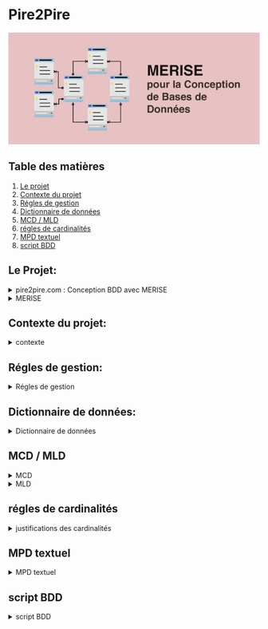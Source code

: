# Pire2Pire

![image pire2pire](https://github.com/LegrandThomas/Pire2Pire/blob/main/assets/img/pire2pire_img.webp)

## Table des matières

1. [Le projet](#Le-Projet)
2. [Contexte du projet](#Contexte-du-projet)
3. [Régles de gestion](#Régles-de-gestion)
4. [Dictionnaire de données](#Dictionnaire-de-données)
5. [MCD / MLD](#mcd--mld)
6. [régles de cardinalités](#régles-de-cardinalités)
7. [MPD textuel](#Mpd-textuel)
8. [script BDD](#Script-BDD)

## Le Projet:

<details>
   <summary>pire2pire.com : Conception BDD avec MERISE</summary>
    Votre mission est de concevoir la base de données d’une plateforme de formation en ligne nommée pire2pire.com à l'aide de la méthode MERISE.
 </details>

<details>
   <summary>MERISE </summary>
   « Méthode d'Étude et de Réalisation Informatique par les Sous-Ensembles pour les Systèmes d'Entreprises »
 </details>

 ## Contexte du projet:
  
  <details>
      <summary>contexte</summary>
      Les formations sont organisés en modules.

​

Chaque module est caractérisé par un numéro de module sous forme de Semantic Versionning, un intitulé, un objectif pédagogique, un contenu (textes, images et vidéos), une durée en heures, un ou plusieurs tags et un auteur.

​

Un module peut faire partie d'une ou plusieurs formations, comme par exemple un pire module "Commandes de base Git" pourrait faire partie d'une pire formation "Frontend Javascript" et "DevOps", voir  plus.

​

Une lecçon peut contenir un texte et/ou une image et/ou une vidéo.

​

​

Les apprenants peuvent s'inscrire à une ou plusieurs formations, ils peuvent choisir de ne pas suivre certains des modules s'ils possèdent déjà, par exemple, les compétences. Autrement dit, ils peuvent arbitrairement valider les modules de leur choix en un clic.

​

Chaque apprenant est évalué pour chaque module et possède un état de fin de module (OK / KO).

​

Une formation est considérée comme terminée lorsque tous les modules ont été validés.

​

Chaque apprenant est caractérisé par un numéro d’inscription unique, un nom, un prénom, une adresse et une date de naissance.

​

Un formateurs est auteur d'un module pour une formation donnée, chaque formateur est caractérisé par un code, un nom, un prénom.

​

  </details>

   ## Régles de gestion:
  
  <details>
      <summary>Régles de gestion</summary>
     Entités et Règles de Gestion


Vue d'ensemble des entités

    Visitors (uniquement pour les régles de gestions)
    Users
    Roles 
    Statuses 
    Tags 
    Adress
    Formations
    Modules
    Lessons
    Contents
    Compose
    Follow
    To Tag
    Validate
    Study



Visitors

    Règles de gestion :
        Peut consulter et naviguer sur l’application.
        Peut s’inscrire et créer son compte en fournissant les informations nécessaires à l’inscription.
        Devient apprenant suite à l'inscription.

users:
    Un user à 1 et 1 seul rôle qui déterminera les ses autorisations

     Attribut particuliers :
        Identification_code : code d'identification commençant par un lettre  associé à un rôle puis des chiffres, doit etre unique afin que chaque apprenant, formateur ou administrateur aient un code d'identification unique.
        exemple pour un 'student' : S051, un 'trainer' : T421, un administrator : A121

  user avec le role d'apprenant (student)

    Règles de gestion :
        Peut consulter et naviguer sur l’application.
        Peut s’identifier sur l’application en renseignant ses informations de connexion.
        Peut modifier ses informations de profil.
        Peut se désinscrire (désactivation) et/ou supprimer son compte.
        Peut utiliser son droit d’accès, de rectification ou suppression des données.
        Peut rechercher zéro ou plusieurs modules par leur nom, tag, etc.
        Peut consulter zéro ou plusieurs formations.
        Peut s’inscrire ou suivre zéro ou plusieurs formations.
        Ne peut souscrire à une formation que s’il ne la suit pas déjà.
        Peut suivre zéro ou plusieurs modules d’une formation.
        Peut suivre zéro ou plusieurs leçons d’un module.
        Peut avoir zéro ou plusieurs leçons validées.
        Peut s’auto-valider zéro ou plusieurs leçons.
        Peut avoir zéro ou plusieurs modules validés.
        Peut avoir zéro ou plusieurs formations validées.
        Peut suivre sa progression pour une formation, un module, y compris les leçons validées.

user avec le role formateurs (trainer)

    Règles de gestion :
        Peut consulter et naviguer sur l’application.
        Peut s’identifier sur l’application en renseignant ses informations de connexion.
        Peut modifier ses informations de profil.
        Peut utiliser son droit d’accès, de rectification ou suppression des données.
        Peut rechercher zéro ou plusieurs modules par leur nom, tag, etc.
        Peut consulter zéro ou plusieurs formations.
        Peut créer zéro ou plusieurs formations.
        Peut changer le statut de zéro ou plusieurs de ses formations (crées par lui), en brouillon, en ligne ou retirée.
        Peut modifier zéro ou plusieurs de ses formations (crées par lui), nom, description, contenu, etc.
        Peut être auteur de zéro ou plusieurs modules.
        Peut être auteur de zéro ou plusieurs leçons.
        Peut créer, modifier, supprimer un tag.

user avec le role administrateur (administrateur)

    Règles de gestion :
        Peut modifier le role d'un user.
Roles

    Règles de gestion :
        Doit avoir un id unique un nom unique
        Le code_role_prefix doit être unique est composé d'une lettre

Adress

    Règles de gestion :
        Doit avoir un id unique et un pseudo unique.


Formations

    Règles de gestion :
        Doit avoir un nom unique et un numéro de formation unique.
        Doit avoir un et un seul statut (en ligne, brouillon, retirée).
        Est constituée de zéro ou plusieurs modules.
        Une formation au statut 'en ligne' doit comporter au moins un module au statut 'en ligne'.
        Est suivie par zéro ou plusieurs apprenants.
        Peut être validée par zéro ou plusieurs apprenants.

Modules

   
    Règles de gestion :
        Doit avoir un nom unique et un numéro de module unique.
        Doit avoir un et un seul statut (en ligne, brouillon, retirée).
        Est constitué de zéro ou plusieurs leçons.
        Un module au statut 'en ligne' doit être constitué d’une à plusieurs leçons aux statuts 'en ligne'.
        Peut être dans zéro ou plusieurs formations.
        Peut être suivi par zéro ou plusieurs apprenants.
        Peut être validé par zéro ou plusieurs apprenants.

Leçons


    Règles de gestion :
        Doit avoir un nom unique et un numéro de leçon unique.
        Doit avoir un et un seul statut (en ligne, brouillon, retirée).
        Peut avoir zéro ou un contenu

Statuses

    Règles de gestion :
        Doit avoir un nom unique et un numéro de statuts unique.

Tags
  
    Règles de gestion :
        Doit avoir un nom unique et un numéro de tags unique.

contents

     Règles de gestion :
        Doit avoir un numéro de contenu unique.
        Le text_name doit être unique.
        Le img_name doit être unique.
        Le video_name doit être unique.


Règles de Gestion Complètes
Utilisateurs

    Un utilisateur doit avoir un rôle unique parmi Apprenant, Formateur, et Administrateur.
    Un utilisateur doit avoir une adresse e-mail unique.
    Un utilisateur peut s'identifier sur l'application en renseignant ses informations de connexion.
    Un utilisateur peut modifier ses informations de profil.
    Un utilisateur peut se désinscrire et/ou supprimer son profil.
    Un utilisateur peut utiliser son droit d’accès, de rectification ou suppression des données.

Apprenants

    Un apprenant doit avoir un numéro d’apprenant unique.
    Un apprenant peut consulter et naviguer sur l’application.
    Un apprenant peut rechercher zéro ou plusieurs formations par leur nom, tag, etc.
    Un apprenant peut consulter zéro ou plusieurs formations.
    Un apprenant peut s’inscrire ou suivre zéro ou plusieurs formations.
    Un apprenant ne peut souscrire à une formation que s’il ne la suit pas déjà.
    Un apprenant peut suivre zéro ou plusieurs modules d’une formation.
    Un apprenant peut suivre zéro ou plusieurs leçons d’un module.
    Un apprenant peut avoir zéro ou plusieurs leçons validées.
    Un apprenant peut s’auto-valider zéro ou plusieurs leçons.
    Un apprenant peut avoir zéro ou plusieurs modules validés.
    Un apprenant peut avoir zéro ou plusieurs formations validées.
    Un apprenant peut suivre sa progression pour une formation, un module, y compris les leçons validées.

Formateurs

    Un formateur doit avoir un numéro de formateur unique.
    Un formateur peut rechercher zéro ou plusieurs formations par leur nom, tag, etc.
    Un formateur peut consulter zéro ou plusieurs formations.
    Un formateur peut créer zéro ou plusieurs formations.
    Un formateur peut changer le statut de zéro ou plusieurs de ses formations (crées par lui) en brouillon, en ligne ou retirée.
    Un formateur peut modifier zéro ou plusieurs de ses formations (crées par lui), nom, description, contenu, etc.
    Un formateur peut être auteur de zéro ou plusieurs modules.
    Un formateur peut être auteur de zéro ou plusieurs leçons.
    Un formateur peut créer, modifier, supprimer un tag.

Administrateurs


    Un administrateur peut attribuer et révoquer des rôles utilisateurs.
 

Formations

    Une formation doit avoir un nom unique et un numéro de formation unique.
    Une formation doit avoir un et un seul statut (en ligne, brouillon, retirée).
    Une formation est constituée de zéro ou plusieurs modules.
    Une formation au statut 'en ligne' doit comporter au moins un module au statut 'en ligne'.
    Une formation est suivie par zéro ou plusieurs apprenants.
    Une formation peut être validée par zéro ou plusieurs apprenants.

Modules

    Un module doit avoir un nom unique et un numéro de module unique.
    Un module doit avoir un et un seul statut (en ligne, brouillon, retirée).
    Un module a un ou plusieurs auteurs (formateurs).
    Un module est constitué de zéro ou plusieurs leçons.
    Un module au statut 'en ligne' doit être constitué d’une à plusieurs leçons aux statuts 'en ligne'.
    Un module peut être dans zéro ou plusieurs formations.
    Un module peut être suivi par zéro ou plusieurs apprenants.
    Un module peut être validé par zéro ou plusieurs apprenants.

Leçons

    Une leçon doit avoir un nom unique et un numéro de leçon unique.
    Une leçon doit avoir un et un seul statut (en ligne, brouillon, retirée).
    Une leçon a un ou plusieurs auteurs (formateurs).
    Une leçon doit avoir un texte et une vidéo.
    Une leçon peut avoir une ou plusieurs images.
    Une leçon doit avoir un ou plusieurs tags.

Statuts

    Un statut doit avoir un nom unique.

Tags

    Un tag doit avoir un nom unique.



​

  </details>
  
  ## Dictionnaire de données:
  
  <details>
      <summary>Dictionnaire de données</summary>

### Table : roles

| Attribut            | Type          | Longueur | Contraintes      | Description          | Exemple                                |
|---------------------|---------------|----------|-----------------|----------------------|---------------------------------------|
| id_roles            | INT AUTO INCREMENT        | -        | PRIMARY KEY,  NOT NULL      | Identifiant du rôle  | 123                                   |
| name                | VARCHAR(50)   | 50       | NOT NULL, UNIQUE| Nom du rôle          | Formateur                             |
| role_code_prefix    | VARCHAR(1)    | 1        | NOT NULL, UNIQUE| Préfixe du code du rôle | F                                   |
| created_at          | DATE          | -        | NOT NULL        | Date de création du rôle | 2024-05-28                          |
| updated_at          | DATE          | -        | NOT NULL        | Date de mise à jour du rôle | 2024-05-28                         |

### Table : statuses
| Attribut            | Type          | Longueur | Contraintes      | Description          | Exemple                                |
|---------------------|---------------|----------|-----------------|----------------------|---------------------------------------|
| id_statuses         | INT AUTO INCREMENT        | -        | PRIMARY KEY,  NOT NULL     | Identifiant du statut | 456                                  |
| name                | VARCHAR(50)   | 50       | NOT NULL, UNIQUE| Nom du statut       | En cours                              |
| created_at          | DATE          | -        | NOT NULL        | Date de création du statut | 2024-05-28                         |
| updated_at          | DATE          | -        | NOT NULL        | Date de mise à jour du statut | 2024-05-28                        |

### Table : tags
| Attribut            | Type          | Longueur | Contraintes      | Description          | Exemple                                |
|---------------------|---------------|----------|-----------------|----------------------|---------------------------------------|
| id_tags             | INT AUTO INCREMENT        | -        | PRIMARY KEY,  NOT NULL     | Identifiant du tag   | 789                                   |
| name                | VARCHAR(100)  | 100      | NOT NULL, UNIQUE| Nom du tag           | Informatique                          |
| created_at          | DATE          | -        | NOT NULL        | Date de création du tag | 2024-05-28                         |
| updated_at          | DATE          | -        | NOT NULL        | Date de mise à jour du tag | 2024-05-28                        |

### Table : users
| Attribut              | Type          | Longueur | Contraintes      | Description          | Exemple                                |
|-----------------------|---------------|----------|-----------------|----------------------|---------------------------------------|
| id_users              | UUID          | 36       | PRIMARY KEY , NOT NULL    | Identifiant de l'utilisateur | a3b3f0a6-7c35-4b57-bf69-57c46d48f1d2 |
| email                 | VARCHAR(255)  | 255      | NOT NULL, UNIQUE| Adresse email de l'utilisateur | example@example.com               |
| password              | VARCHAR(255)  | 255      | NOT NULL        | Mot de passe de l'utilisateur | $2y$10$CEAwANbAtAD20iTeu5M43.ohvYT4L7tyfDu7VgiYO4Wq5TcaiLADC                            |
| is_active             | BOOLEAN       | -        | NOT NULL        | Statut d'activation de l'utilisateur | true                          |
| identification_code   | VARCHAR(50)   | 50       | NOT NULL, UNIQUE| Code d'identification de l'utilisateur | ABC123  
| first_name            | VARCHAR(255)  | 255      | NOT NULL        | Prénom               | John                                  |
| last_name             | VARCHAR(255)  | 255      | NOT NULL        | Nom                  | Doe                                   |
| pseudo                | VARCHAR(255)  | 255      | NOT NULL, UNIQUE| Pseudo               | johndoe                               |
| birthdate             | DATE          | -        | NOT NULL        | Date de naissance    | 1990-01-01                            |                         |
| created_at            | DATE          | -        | NOT NULL        | Date de création de l'utilisateur | 2024-05-28                        |
| updated_at            | DATE          | -        | NOT NULL        | Date de mise à jour de l'utilisateur| 2024-05-28                       |

**Foreign Key Constraints:**
- `id_users_1` REFERENCES `users(id_users)`
- `id_roles` REFERENCES `roles(id_roles)`

### Table : formations
| Attribut              | Type          | Longueur | Contraintes      | Description          | Exemple                                |
|-----------------------|---------------|----------|-----------------|----------------------|---------------------------------------|
| id_formations         | INT AUTO INCREMENT       | -        | PRIMARY KEY,  NOT NULL     | Identifiant de la formation | 987                                 |
| name                  | VARCHAR(100)  | 100      | NOT NULL, UNIQUE| Nom de la formation | Formation A                           |
| description           | VARCHAR(255)  | 255      |                 | Description de la formation | Description de la formation      |
| created_at            | DATE          | -        | NOT NULL        | Date de création de la formation | 2024-05-28                       |
| updated_at            | DATE          | -        | NOT NULL        | Date de mise à jour de la formation | 2024-05-28                      |

**Foreign Key Constraints:**
- `id_users` REFERENCES `users(id_users)`
- `id_statuses` REFERENCES `statuses(id_statuses)`

### Table : modules
| Attribut              | Type          | Longueur | Contraintes      | Description          | Exemple                                |
|-----------------------|---------------|----------|-----------------|----------------------|---------------------------------------|
| id_modules            | INT AUTO INCREMENT       | -        | PRIMARY KEY,  NOT NULL      | Identifiant du module | 654                                 |
| name                  | VARCHAR(100)  | 100      | NOT NULL, UNIQUE| Nom du module        | Module A                              |
| description           | VARCHAR(50)   | 50       |                 | Description du module | Description du module                 |
| objectif              | VARCHAR(50)   | 50       |                 | Objectif du module   | Objectif du module                    |
| duration              | TIME          | -        |                 | Durée du module      | 02:30:00                              |
| version               | VARCHAR(10)   | 10       |                 | Version du module    | 1.0                                   |
| created_at            | DATE          | -        | NOT NULL        | Date de création du module | 2024-05-28                       |
| updated_at            | DATE          | -        | NOT NULL        | Date de mise à jour du module | 2024-05-28                      |

**Foreign Key Constraints:**
- `id_users` REFERENCES `users(id_users)`
- `id_statuses` REFERENCES `statuses(id_statuses)`

### Table : lessons
| Attribut              | Type          | Longueur | Contraintes      | Description          | Exemple                                |
|-----------------------|---------------|----------|-----------------|----------------------|---------------------------------------|
| id_lessons            | INT AUTO INCREMENT       | -        | PRIMARY KEY,  NOT NULL      | Identifiant de la leçon | 321                               |
| name                  | VARCHAR(100)  | 100      | NOT NULL, UNIQUE| Nom de la leçon     | Leçon A                               |
| description           | VARCHAR(255)  | 255      |                 | Description de la leçon | Description de la leçon             |
| created_at            | DATE          | -        | NOT NULL        | Date de création de la leçon | 2024-05-28                      |
| updated_at            | DATE          | -        | NOT NULL        | Date de mise à jour de la leçon | 2024-05-28                     |

**Foreign Key Constraints:**
- `id_users` REFERENCES `users(id_users)`
- `id_statuses` REFERENCES `statuses(id_statuses)`
- `id_modules` REFERENCES `modules(id_modules)`

### Table : contents
| Attribut              | Type          | Longueur | Contraintes      | Description          | Exemple                                |
|-----------------------|---------------|----------|-----------------|----------------------|---------------------------------------|
| id_contents           | INT AUTO INCREMENT       | -        | PRIMARY KEY , NOT NULL     | Identifiant du contenu | 111                               |
| name_text             | VARCHAR(50)   | 50       | UNIQUE          | Nom du texte         | Texte_A                               |
| text                  | VARCHAR(255)  | 255      |                 | Texte                | "Contenu du texte"                    |
| name_img              | VARCHAR(50)   | 50       | UNIQUE          | Nom de l'image       | Image_A                               |
| img_url               | VARCHAR(50)   | 50       |                 | URL de l'image       | "http://exemple.com/image.jpg"       |
| name_video            | VARCHAR(50)   | 50       | UNIQUE          | Nom de la vidéo      | Video_A                               |
| video_url             | VARCHAR(50)   | 50       |                 | URL de la vidéo      | "http://exemple.com/video.mp4"       |
| created_at            | DATE          | -        | NOT NULL        | Date de création du contenu | 2024-05-28                       |
| updated_at            | DATE          | -        | NOT NULL        | Date de mise à jour du contenu | 2024-05-28                      |

**Foreign Key Constraints:**
- `id_users` REFERENCES `users(id_users)`
- `id_lessons` REFERENCES `lessons(id_lessons)`

### Table : adress
| Attribut              | Type          | Longueur | Contraintes      | Description          | Exemple                                |
|-----------------------|---------------|----------|-----------------|----------------------|---------------------------------------|
| id_adress           | INT AUTO INCREMENT       | -        | PRIMARY KEY, NOT NULL      | Identifiant du profil | 999                               |
| house_number_or_building | INTEGER    | -        | NOT NULL        | Numéro de maison ou de bâtiment | 123 |
| street                | VARCHAR(100)  | 100      | NOT NULL        | Rue                  | Main Street                           |
| city                  | VARCHAR(50)   | 50       | NOT NULL        | Ville                | Anytown                               |
| zip_code              | VARCHAR(50)   | 50       | NOT NULL        | Code postal          | 12345                                 |
| adress_line2          | VARCHAR(50)   | 50       |                 | Ligne d'adresse 2    | (facultatif)                          |
| country               | VARCHAR(50)   | 50       | NOT NULL        | Pays                 | Country X                             |
| created_at            | DATE          | -        | NOT NULL        | Date de création du profil | 2024-05-28                       |
| updated_at            | DATE          | -        | NOT NULL        | Date de mise à jour du profil | 2024-05-28                      |

**Foreign Key Constraints:**
- `id_users` REFERENCES `users(id_users)`

### Table : compose
| Attribut              | Type          | Longueur | Contraintes      | Description          | Exemple                                |
|-----------------------|---------------|----------|-----------------|----------------------|---------------------------------------|
| id_formations         | INTEGER       | -        | PRIMARY KEY,  NOT NULL      | Identifiant 
de la formation | 419                               |
| id_modules            | INTEGER       | -        | PRIMARY KEY     | Identifiant 
du module | 123                               |

**Foreign Key Constraints:**
- `id_formations` REFERENCES `formations(id_formations)`
- `id_modules` REFERENCES `modules(id_modules)`

### Table : follow
| Attribut              | Type          | Longueur | Contraintes      | Description          | Exemple                                |
|-----------------------|---------------|----------|-----------------|----------------------|---------------------------------------|
| id_users              | UUID          | 36       | PRIMARY KEY ,  NOT NULL    | Identifiant de l'utilisateur | a3b3f0a6-7c35-4b57-bf69-57c46d48f1d2 |
| id_formations         | INTEGER       | -        | PRIMARY KEY     | Identifiant de la formation suivie | 987                               |
| start_date            | DATE          | -        |                 | Date de début de la formation | 2024-05-28                      |
| end_date              | DATE          | -        |                 | Date de fin de la formation | 2024-06-28                        |
| is_finished           | BOOLEAN       | -        | NOT NULL        | Statut de fin de la formation | true                            |

**Foreign Key Constraints:**
- `id_users` REFERENCES `users(id_users)`
- `id_formations` REFERENCES `formations(id_formations)`

### Table : to_tag
| Attribut              | Type          | Longueur | Contraintes      | Description          | Exemple                                |
|-----------------------|---------------|----------|-----------------|----------------------|---------------------------------------|
| id_modules            | INTEGER       | -        | PRIMARY KEY,  NOT NULL      | Identifiant du module | 123                               |
| id_tags               | INTEGER       | -        | PRIMARY KEY     | Identifiant du tag   | 456                               |

**Foreign Key Constraints:**
- `id_modules` REFERENCES `modules(id_modules)`
- `id_tags` REFERENCES `tags(id_tags)`

### Table : validate
| Attribut              | Type          | Longueur | Contraintes      | Description          | Exemple                                |
|-----------------------|---------------|----------|-----------------|----------------------|---------------------------------------|
| id_users              | UUID          | 36       | PRIMARY KEY,  NOT NULL     | Identifiant de l'utilisateur | a3b3f0a6-7c35-4b57-bf69-57c46d48f1d2 |
| id_modules            | INTEGER       | -        | PRIMARY KEY     | Identifiant du module | 654                               |
| validate_date         | DATE          | -        | NOT NULL        | Date de validation du module | 2024-05-28                        |

**Foreign Key Constraints:**
- `id_users` REFERENCES `users(id_users)`
- `id_modules` REFERENCES `modules(id_modules)`

### Table : study
| Attribut              | Type          | Longueur | Contraintes      | Description          | Exemple                                |
|-----------------------|---------------|----------|-----------------|----------------------|---------------------------------------|
| id_users              | UUID          | 36       | PRIMARY KEY ,  NOT NULL    | Identifiant de l'utilisateur | a3b3f0a6-7c35-4b57-bf69-57c46d48f1d2 |
| id_lessons            | INTEGER       | -        | PRIMARY KEY     | Identifiant de la leçon | 321                               |
| validation_date       | DATE          | -        |                 | Date de validation de la leçon | 2024-05-28                      |

**Foreign Key Constraints:**
- `id_users` REFERENCES `users(id_users)`
- `id_lessons` REFERENCES `lessons(id_lessons)`

​

  </details>
  

## MCD / MLD
<details>
      <summary>MCD</summary>

![image pire2pire](https://github.com/LegrandThomas/Pire2Pire/blob/main/assets/img/MCDp2p.png)

</details>    

<details>
      <summary>MLD</summary>

![image pire2pire](https://github.com/LegrandThomas/Pire2Pire/blob/main/assets/img/MLDp2p.png)

</details>    

## régles de cardinalités

<details>
      <summary>justifications des cardinalités</summary>

Users et Roles

    1 user a 1 et 1 seul rôle : Lors de l'inscription, est attribué un rôle unique (apprenant par défaut).
    1 rôle est affecté à 0 ou plusieurs users : Un rôle peut être attribué à plusieurs utilisateurs, mais il peut aussi ne pas être attribué du tout.

Users et adresse

    1 user a 1 et 1 seule adress 
    1 adresse appartient a 1 ou plusieur users

Users et Administrateurs

    1 user (s'il a le rôle 'administrator') peut changer le rôle de zéro ou plusieurs users : Un administrateur peut modifier les rôles d'autres utilisateurs.
    1 rôle user peut être changé par 0 ou plusieurs users (ayant le rôle 'administrator') : Les utilisateurs ayant le rôle d'administrateur peuvent modifier les rôles des utilisateurs.

Users et Contenus

    1 user (s'il a le rôle 'trainer') peut générer/modifier zéro ou plusieurs contenus : Un formateur peut créer ou modifier plusieurs contenus.
    1 contenu est généré/modifié par zéro ou 1 seul user (ayant le rôle 'trainer') : Chaque contenu est associé à un formateur qui le crée ou le modifie.

Users et Leçons

    1 user (s'il a le rôle 'trainer') peut générer/modifier zéro ou plusieurs leçons : Un formateur peut créer ou modifier plusieurs leçons.
    1 leçon est générée/modifiée par zéro ou 1 seul user (ayant le rôle 'trainer') : Chaque leçon est associée à un formateur qui la crée ou la modifie.

Users et Modules

    1 user (s'il a le rôle 'trainer') peut générer/modifier zéro ou plusieurs modules : Un formateur peut créer ou modifier plusieurs modules.
    1 module est généré/modifié par zéro ou 1 seul user (ayant le rôle 'trainer') : Chaque module est associé à un formateur qui le crée ou le modifie.

Users et Formations

    1 user (s'il a le rôle 'trainer') peut générer/modifier zéro ou plusieurs formations : Un formateur peut créer ou modifier plusieurs formations.
    1 formation est générée/modifiée par zéro ou 1 seul user (ayant le rôle 'trainer') : Chaque formation est associée à un formateur qui la crée ou la modifie.

Users et Formations (Suivi)

    1 user (s'il a le rôle 'student') peut suivre zéro ou plusieurs formations : Un étudiant peut suivre plusieurs formations. On sauvegardera sa date de début, de fin, et l'état de validation de la formation (is_finished boolean).
    1 formation est suivie par 0 ou plusieurs users (ayant le rôle 'student') : Une formation peut être suivie par plusieurs étudiants.

Users et Modules (Validation)

    1 user (s'il a le rôle 'student') peut valider zéro ou plusieurs modules : Un étudiant peut valider plusieurs modules. On sauvegarde la date de validation du module pour cet utilisateur.
    1 module peut être suivi par 0 ou plusieurs users (ayant le rôle 'student') : Un module peut être suivi par plusieurs étudiants.

Users et Leçons (Validation)

    1 user (s'il a le rôle 'student') peut suivre et valider zéro ou plusieurs leçons : Un étudiant peut suivre et valider plusieurs leçons. On sauvegarde la date de validation de la leçon pour cet utilisateur.
    1 leçon peut être étudiée/validée par 0 ou plusieurs users (ayant le rôle 'student') : Une leçon peut être étudiée et validée par plusieurs étudiants.

Formations et Modules

    1 formation est composée de 0 ou plusieurs modules : Une formation peut contenir plusieurs modules.
    Un module peut être dans 0 ou plusieurs formations : Un module peut être utilisé dans plusieurs formations.

Modules et Leçons

    1 module est constitué de 0 ou plusieurs leçons : Un module peut contenir plusieurs leçons.
    1 leçon peut être dans 0 ou 1 module : Chaque leçon appartient à un seul module ou n'appartient à aucun module.

Leçons et Contenus

    1 leçon comprend 0 ou un contenu : Une leçon peut avoir un contenu associé ou ne pas en avoir.
    1 contenu se trouve dans 0 ou 1 leçon : Un contenu est associé à une leçon ou n'est pas associé.

Modules et Tags

    1 module a 1 ou plusieurs tags : Un module doit avoir au moins un tag.
    1 tag est associé à 0 ou plusieurs modules : Un tag peut être utilisé pour plusieurs modules.

Formations et Statuts

    1 formation a 1 et 1 seul statut : Chaque formation a un seul statut (en ligne, brouillon, retirée).
    1 statut est associé à 0 ou plusieurs formations : Un statut peut être appliqué à plusieurs formations.

Modules et Statuts

    1 module a 1 et 1 seul statut : Chaque module a un seul statut (en ligne, brouillon, retirée).
    1 statut est associé à 0 ou plusieurs modules : Un statut peut être appliqué à plusieurs modules.

Leçons et Statuts

    1 leçon a 1 et 1 seul statut : Chaque leçon a un seul statut (en ligne, brouillon, retirée).
    1 statut est associé à 0 ou plusieurs leçons : Un statut peut être appliqué à plusieurs leçons.

Statuts

    1 statut doit avoir un nom unique : Chaque statut a un nom unique.
    1 statut est associé à 0 ou plusieurs entités : Un statut peut être utilisé pour plusieurs formations, modules ou leçons.

Tags

    1 tag doit avoir un nom unique : Chaque tag a un nom unique.
    1 tag est associé à 0 ou plusieurs modules : Un tag peut être utilisé pour plusieurs modules.

</details>   

## MPD textuel

<details>
      <summary>MPD textuel</summary>
roles = (id_roles INT AUTO_INCREMENT, name VARCHAR(50) , role_code_prefix VARCHAR(1) , created_at DATETIME NOT NULL DEFAULT CURRENT_DATE, updated_at DATETIME NOT NULL DEFAULT CURRENT_DATE);

statuses = (id_statuses INT AUTO_INCREMENT, name VARCHAR(50) , created_at DATETIME NOT NULL DEFAULT CURRENT_DATE, updated_at DATETIME NOT NULL DEFAULT CURRENT_DATE);

tags = (id_tags INT AUTO_INCREMENT, name VARCHAR(100) , created_at DATETIME NOT NULL DEFAULT CURRENT_DATE, updated_at DATETIME NOT NULL DEFAULT CURRENT_DATE);

adress = (id_profiles INT AUTO_INCREMENT, house_number_or_building INT, street VARCHAR(100) , city VARCHAR(50) , zip_code VARCHAR(50) , adress_line2 VARCHAR(50) , country VARCHAR(50) , created_at DATETIME NOT NULL DEFAULT CURRENT_DATE, updated_at DATETIME NOT NULL DEFAULT CURRENT_DATE);

users = (id_users UUID, first_name VARCHAR(255) , last_name VARCHAR(255) , email VARCHAR(255) , password VARCHAR(255) , pseudo VARCHAR(255) , birthdate DATE, is_active BOOLEAN, identification_code VARCHAR(50) , created_at DATETIME NOT NULL DEFAULT CURRENT_DATE, updated_at DATETIME NOT NULL DEFAULT CURRENT_DATE, #id_users_1*, #id_roles, #id_profiles);

formations = (id_formations INT AUTO_INCREMENT, name VARCHAR(100) , description VARCHAR(255) , created_at DATETIME NOT NULL DEFAULT CURRENT_DATE, updated_at DATETIME NOT NULL DEFAULT CURRENT_DATE, #id_users, #id_users_1, #id_statuses);

modules = (id_modules INT AUTO_INCREMENT, name VARCHAR(100) , description VARCHAR(50) , objectif VARCHAR(50) , duration TIME, version VARCHAR(10) , created_at DATETIME NOT NULL DEFAULT CURRENT_DATE, updated_at DATETIME NOT NULL DEFAULT CURRENT_DATE, #id_users, #id_users_1, #id_statuses);

lessons = (id_lessons INT AUTO_INCREMENT, name VARCHAR(100) , description VARCHAR(255) , created_at DATETIME NOT NULL DEFAULT CURRENT_DATE, updated_at DATETIME NOT NULL DEFAULT CURRENT_DATE, #id_users, #id_statuses, #id_modules*);

contents = (id_contents INT AUTO_INCREMENT, name_text VARCHAR(50) , text VARCHAR(255) , name_img VARCHAR(50) , img_url VARCHAR(50) , name_video VARCHAR(50) , video_url VARCHAR(50) , created_at DATETIME NOT NULL DEFAULT CURRENT_DATE, updated_at DATETIME NOT NULL DEFAULT CURRENT_DATE, #id_users, #id_users_1, #id_lessons*);

compose = (#id_formations, #id_modules);

follow = (#id_users, #id_formations, start_date DATE, end_date DATE, is_finished BOOLEAN);

to_tag = (#id_modules, #id_tags);

validate = (#id_users, #id_modules, validate_date DATE);

study = (#id_users, #id_lessons, validation_date DATE);

revise = (#id_users, #id_lessons);





</details>   

## script BDD

<details>
      <summary>script BDD</summary>

UNIQUE DEFAULT uuid_generate_v4(),
CREATE EXTENSION IF NOT EXISTS "uuid-ossp";



CREATE TABLE roles(
   id_roles INT AUTO_INCREMENT,
   name VARCHAR(50)  NOT NULL,
   role_code_prefix VARCHAR(1)  NOT NULL,
   created_at DATETIME NOT NULL DEFAULT CURRENT_DATE,
   updated_at DATETIME NOT NULL DEFAULT CURRENT_DATE,
   PRIMARY KEY(id_roles),
   UNIQUE(name),
   UNIQUE(role_code_prefix)
);

CREATE TABLE statuses(
   id_statuses INT AUTO_INCREMENT,
   name VARCHAR(50)  NOT NULL,
   created_at DATETIME NOT NULL DEFAULT CURRENT_DATE,
   updated_at DATETIME NOT NULL DEFAULT CURRENT_DATE,
   PRIMARY KEY(id_statuses),
   UNIQUE(name)
);

CREATE TABLE tags(
   id_tags INT AUTO_INCREMENT,
   name VARCHAR(100)  NOT NULL,
   created_at DATETIME NOT NULL DEFAULT CURRENT_DATE,
   updated_at DATETIME NOT NULL DEFAULT CURRENT_DATE,
   PRIMARY KEY(id_tags),
   UNIQUE(name)
);

CREATE TABLE adress(
   id_profiles INT AUTO_INCREMENT,
   house_number_or_building INT NOT NULL,
   street VARCHAR(100)  NOT NULL,
   city VARCHAR(50)  NOT NULL,
   zip_code VARCHAR(50)  NOT NULL,
   adress_line2 VARCHAR(50) ,
   country VARCHAR(50)  NOT NULL,
   created_at DATETIME NOT NULL DEFAULT CURRENT_DATE,
   updated_at DATETIME NOT NULL DEFAULT CURRENT_DATE,
   PRIMARY KEY(id_profiles)
);

CREATE TABLE users(
   id_users UUID,
   first_name VARCHAR(255)  NOT NULL,
   last_name VARCHAR(255)  NOT NULL,
   email VARCHAR(255)  NOT NULL,
   password VARCHAR(255)  NOT NULL,
   pseudo VARCHAR(255)  NOT NULL,
   birthdate DATE NOT NULL,
   is_active BOOLEAN NOT NULL,
   identification_code VARCHAR(50)  NOT NULL,
   created_at DATETIME NOT NULL DEFAULT CURRENT_DATE,
   updated_at DATETIME NOT NULL DEFAULT CURRENT_DATE,
   id_users_1 UUID,
   id_roles INT NOT NULL,
   id_profiles INT NOT NULL,
   PRIMARY KEY(id_users),
   UNIQUE(email),
   UNIQUE(pseudo),
   UNIQUE(identification_code),
   FOREIGN KEY(id_users_1) REFERENCES users(id_users),
   FOREIGN KEY(id_roles) REFERENCES roles(id_roles),
   FOREIGN KEY(id_profiles) REFERENCES adress(id_profiles)
);

CREATE TABLE formations(
   id_formations INT AUTO_INCREMENT,
   name VARCHAR(100)  NOT NULL,
   description VARCHAR(255) ,
   created_at DATETIME NOT NULL DEFAULT CURRENT_DATE,
   updated_at DATETIME NOT NULL DEFAULT CURRENT_DATE,
   id_users UUID NOT NULL,
   id_users_1 UUID NOT NULL,
   id_statuses INT NOT NULL,
   PRIMARY KEY(id_formations),
   UNIQUE(name),
   FOREIGN KEY(id_users) REFERENCES users(id_users),
   FOREIGN KEY(id_users_1) REFERENCES users(id_users),
   FOREIGN KEY(id_statuses) REFERENCES statuses(id_statuses)
);

CREATE TABLE modules(
   id_modules INT AUTO_INCREMENT,
   name VARCHAR(100)  NOT NULL,
   description VARCHAR(50) ,
   objectif VARCHAR(50) ,
   duration TIME,
   version VARCHAR(10) ,
   created_at DATETIME NOT NULL DEFAULT CURRENT_DATE,
   updated_at DATETIME NOT NULL DEFAULT CURRENT_DATE,
   id_users UUID NOT NULL,
   id_users_1 UUID NOT NULL,
   id_statuses INT NOT NULL,
   PRIMARY KEY(id_modules),
   UNIQUE(name),
   FOREIGN KEY(id_users) REFERENCES users(id_users),
   FOREIGN KEY(id_users_1) REFERENCES users(id_users),
   FOREIGN KEY(id_statuses) REFERENCES statuses(id_statuses)
);

CREATE TABLE lessons(
   id_lessons INT AUTO_INCREMENT,
   name VARCHAR(100)  NOT NULL,
   description VARCHAR(255) ,
   created_at DATETIME NOT NULL DEFAULT CURRENT_DATE,
   updated_at DATETIME NOT NULL DEFAULT CURRENT_DATE,
   id_users UUID NOT NULL,
   id_statuses INT NOT NULL,
   id_modules INT,
   PRIMARY KEY(id_lessons),
   UNIQUE(name),
   FOREIGN KEY(id_users) REFERENCES users(id_users),
   FOREIGN KEY(id_statuses) REFERENCES statuses(id_statuses),
   FOREIGN KEY(id_modules) REFERENCES modules(id_modules)
);

CREATE TABLE contents(
   id_contents INT AUTO_INCREMENT,
   name_text VARCHAR(50) ,
   text VARCHAR(255) ,
   name_img VARCHAR(50) ,
   img_url VARCHAR(50) ,
   name_video VARCHAR(50) ,
   video_url VARCHAR(50) ,
   created_at DATETIME NOT NULL DEFAULT CURRENT_DATE,
   updated_at DATETIME NOT NULL DEFAULT CURRENT_DATE,
   id_users UUID NOT NULL,
   id_users_1 UUID NOT NULL,
   id_lessons INT,
   PRIMARY KEY(id_contents),
   UNIQUE(id_lessons),
   UNIQUE(name_text),
   UNIQUE(name_img),
   UNIQUE(name_video),
   FOREIGN KEY(id_users) REFERENCES users(id_users),
   FOREIGN KEY(id_users_1) REFERENCES users(id_users),
   FOREIGN KEY(id_lessons) REFERENCES lessons(id_lessons)
);

CREATE TABLE compose(
   id_formations INT,
   id_modules INT,
   PRIMARY KEY(id_formations, id_modules),
   FOREIGN KEY(id_formations) REFERENCES formations(id_formations),
   FOREIGN KEY(id_modules) REFERENCES modules(id_modules)
);

CREATE TABLE follow(
   id_users UUID,
   id_formations INT,
   start_date DATE,
   end_date DATE,
   is_finished BOOLEAN NOT NULL,
   PRIMARY KEY(id_users, id_formations),
   FOREIGN KEY(id_users) REFERENCES users(id_users),
   FOREIGN KEY(id_formations) REFERENCES formations(id_formations)
);

CREATE TABLE to_tag(
   id_modules INT,
   id_tags INT,
   PRIMARY KEY(id_modules, id_tags),
   FOREIGN KEY(id_modules) REFERENCES modules(id_modules),
   FOREIGN KEY(id_tags) REFERENCES tags(id_tags)
);

CREATE TABLE validate(
   id_users UUID,
   id_modules INT,
   validate_date DATE NOT NULL,
   PRIMARY KEY(id_users, id_modules),
   FOREIGN KEY(id_users) REFERENCES users(id_users),
   FOREIGN KEY(id_modules) REFERENCES modules(id_modules)
);

CREATE TABLE study(
   id_users UUID,
   id_lessons INT,
   validation_date DATE,
   PRIMARY KEY(id_users, id_lessons),
   FOREIGN KEY(id_users) REFERENCES users(id_users),
   FOREIGN KEY(id_lessons) REFERENCES lessons(id_lessons)
);

CREATE TABLE revise(
   id_users UUID,
   id_lessons INT,
   PRIMARY KEY(id_users, id_lessons),
   FOREIGN KEY(id_users) REFERENCES users(id_users),
   FOREIGN KEY(id_lessons) REFERENCES lessons(id_lessons)
);



</details>   
